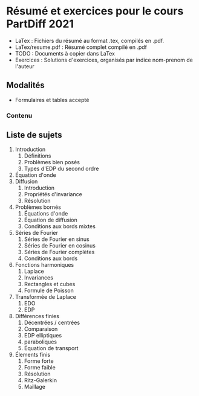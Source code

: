 # Résumé et exercices pour le cours PartDiff 2021

- LaTex : Fichiers du résumé au format .tex, compilés en .pdf.
- LaTex/resume.pdf : Résumé complet compilé en .pdf
- TODO : Documents à copier dans LaTex
- Exercices : Solutions d'exercices, organisés par indice nom-prenom de l'auteur

## Modalités

- Formulaires et tables accepté

### Contenu

## Liste de sujets

1) Introduction
   1) Définitions
   2) Problèmes bien posés
   3) Types d'EDP du second ordre
2) Équation d'onde
3) Diffusion
   1) Introduction
   2) Propriétés d'invariance
   3) Résolution
4) Problèmes bornés
   1) Équations d'onde
   2) Équation de diffusion
   3) Conditions aux bords mixtes
5) Séries de Fourier
   1) Séries de Fourier en sinus
   2) Séries de Fourier en cosinus
   3) Séries de Fourier complètes
   4) Conditions aux bords
6) Fonctions harmoniques
   1) Laplace
   2) Invariances
   3) Rectangles et cubes
   4) Formule de Poisson
7) Transformée de Laplace
   1) EDO
   2) EDP
8) Différences finies
   1) Décentrées / centrées
   2) Comparaison
   3) EDP elliptiques
   4) paraboliques
   5) Équation de transport
9) Élements finis
   1) Forme forte
   2) Forme faible
   3) Résolution
   4) Ritz-Galerkin
   5) Maillage